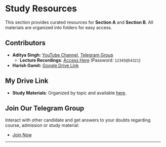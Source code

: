 # Study Resources

This section provides curated resources for **Section A** and **Section B**. All materials are organized into folders for easy access.

## Contributors

- **Aditya Singh:** [YouTube Channel](https://www.youtube.com/@Adityasingh3103), [Telegram Group](https://t.me/cdacprecatprepration)
  - **Lecture Recordings**: [Access Here](https://precat-video-lecture-all-subject.netlify.app) (Password: `12345@54321`)
- **Harish Gamit:** [Google Drive Link](https://drive.google.com/drive/u/2/folders/15qn52EVzoYNxA9Fzr6Yp_Z-EISbgX0eG)

## My Drive Link

- **Study Materials**: Organized by topic and available [here](#).

## Join Our Telegram Group

Interact with other candidate and get answers to your doubts regarding course, admission or study material:
- [Join Now](https://t.me/+sl7tw4tbgigxNTc1)

---
